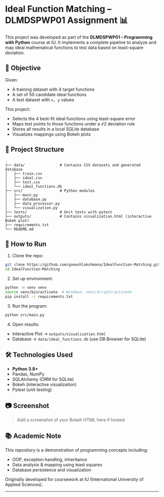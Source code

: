 
# Ideal Function Matching – DLMDSPWP01 Assignment 📊

This project was developed as part of the **DLMDSPWP01 – Programming with Python** course at IU. It implements a complete pipeline to analyze and map ideal mathematical functions to test data based on least-square deviation.

## 📌 Objective

Given:
- A training dataset with 4 target functions
- A set of 50 candidate ideal functions
- A test dataset with `x, y` values

This project:
- Selects the 4 best-fit ideal functions using least-square error
- Maps test points to those functions under a √2 deviation rule
- Stores all results in a local SQLite database
- Visualizes mappings using Bokeh plots

## 📁 Project Structure

```
.
├── data/                # Contains CSV datasets and generated database
│   ├── train.csv
│   ├── ideal.csv
│   ├── test.csv
│   └── ideal_functions.db
├── src/                 # Python modules
│   ├── main.py
│   ├── database.py
│   ├── data_processor.py
│   └── visualization.py
├── tests/               # Unit tests with pytest
├── outputs/             # Contains visualization.html (interactive Bokeh plot)
├── requirements.txt
└── README.md
```

## 🚀 How to Run

1. Clone the repo:
```bash
git clone https://github.com/ganeshlakshmana/IdealFunction-Matching.git
cd IdealFunction-Matching
```

2. Set up environment:
```bash
python -m venv venv
source venv/bin/activate  # Windows: venv\Scripts\activate
pip install -r requirements.txt
```

3. Run the program:
```bash
python src/main.py
```

4. Open results:
- Interactive Plot → `outputs/visualization.html`
- Database → `data/ideal_functions.db` (use DB Browser for SQLite)

## 🛠 Technologies Used

- **Python 3.8+**
- Pandas, NumPy
- SQLAlchemy (ORM for SQLite)
- Bokeh (interactive visualization)
- Pytest (unit testing)

## 📷 Screenshot

> Add a screenshot of your Bokeh HTML here if hosted

## 📚 Academic Note

This repository is a demonstration of programming concepts including:
- OOP, exception handling, inheritance
- Data analysis & mapping using least squares
- Database persistence and visualization

Originally developed for coursework at IU (International University of Applied Sciences).

---
